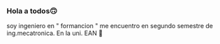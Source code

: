 ### Hola a todos🙃
soy ingeniero en " formancion " me encuentro en segundo semestre de ing.mecatronica. En la uni. EAN 🤖
